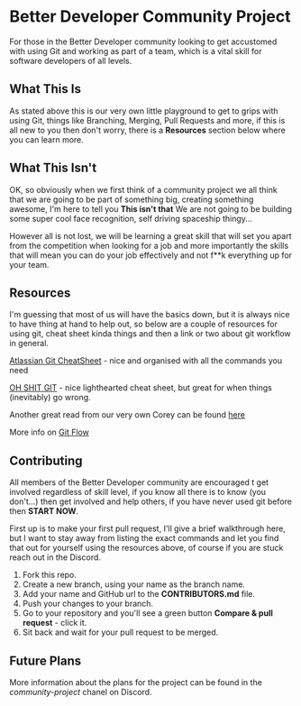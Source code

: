 # Better Developer Community Project

For those in the Better Developer community looking to get accustomed with using Git and working as part of a team, which is a vital skill for software developers of all levels.

## What This Is

As stated above this is our very own little playground to get to grips with using Git, things like Branching, Merging, Pull Requests and more, if this is all new to you then don't worry, there is a **Resources** section below where you can learn more.

## What This Isn't

OK, so obviously when we first think of a community project we all think that we are going to be part of something big, creating something awesome, I'm here to tell you **This isn't that** We are not going to be building some super cool face recognition, self driving spaceship thingy...

However all is not lost, we will be learning a great skill that will set you apart from the competition when looking for a job and more importantly the skills that will mean you can do your job effectively and not f\*\*k everything up for your team.

## Resources

I'm guessing that most of us will have the basics down, but it is always nice to have thing at hand to help out, so below are a couple of resources for using git, cheat sheet kinda things and then a link or two about git workflow in general.

[Atlassian Git CheatSheet](https://www.atlassian.com/git/tutorials/atlassian-git-cheatsheet) - nice and organised with all the commands you need

[OH SHIT GIT](https://ohshitgit.com/) - nice lighthearted cheat sheet, but great for when things (inevitably) go wrong.

Another great read from our very own Corey can be found [here](http://www.bttrdvlpr.com/version-control/)

More info on [Git Flow](https://nvie.com/posts/a-successful-git-branching-model/)

## Contributing

All members of the Better Developer community are encouraged t get involved regardless of skill level, if you know all there is to know (you don't...) then get involved and help others, if you have never used git before then **START NOW**.

First up is to make your first pull request, I'll give a brief walkthrough here, but I want to stay away from listing the exact commands and let you find that out for yourself using the resources above, of course if you are stuck reach out in the Discord.

1. Fork this repo.
2. Create a new branch, using your name as the branch name.
3. Add your name and GitHub url to the **CONTRIBUTORS.md** file.
4. Push your changes to your branch.
5. Go to your repository and you'll see a green button **Compare & pull request** - click it.
6. Sit back and wait for your pull request to be merged.

## Future Plans

More information about the plans for the project can be found in the _community-project_ chanel on Discord.
